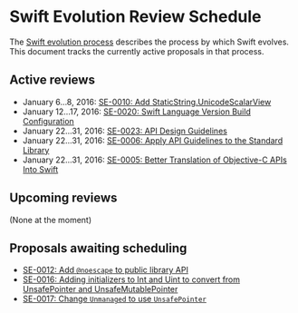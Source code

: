 # Swift Evolution Review Schedule

The [Swift evolution process][evolution-process] describes the process
by which Swift evolves. This document tracks the currently active
proposals in that process.

## Active reviews

* January 6...8, 2016: [SE-0010: Add StaticString.UnicodeScalarView](proposals/0010-add-staticstring-unicodescalarview.md)
* January 12...17, 2016: [SE-0020: Swift Language Version Build Configuration](proposals/0020-if-swift-version.md)
* January 22...31, 2016: [SE-0023: API Design Guidelines](proposals/0006-apply-api-guidelines-to-the-standard-library.md)
* January 22...31, 2016: [SE-0006: Apply API Guidelines to the Standard Library](proposals/0006-apply-api-guidelines-to-the-standard-library.md)
* January 22...31, 2016: [SE-0005: Better Translation of Objective-C APIs Into Swift](proposals/0005-objective-c-name-translation.md)

## Upcoming reviews

(None at the moment)

## Proposals awaiting scheduling

* [SE-0012: Add `@noescape` to public library API](proposals/0012-add-noescape-to-public-library-api.md)
* [SE-0016: Adding initializers to Int and Uint to convert from UnsafePointer and UnsafeMutablePointer](proposals/0016-initializers-for-converting-unsafe-pointers-to-ints.md)
* [SE-0017: Change `Unmanaged` to use `UnsafePointer`](proposals/0017-convert-unmanaged-to-use-unsafepointer.md)


[evolution-process]: process.md  "The Swift evolution process"

